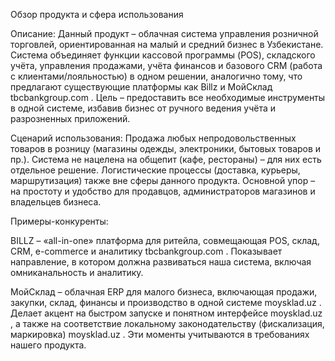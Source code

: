Обзор продукта и сфера использования

Описание: Данный продукт – облачная система управления розничной торговлей, ориентированная на малый и средний бизнес в Узбекистане. Система объединяет функции кассовой программы (POS), складского учёта, управления продажами, учёта финансов и базового CRM (работа с клиентами/лояльностью) в одном решении, аналогично тому, что предлагают существующие платформы как Billz и МойСклад
tbcbankgroup.com
. Цель – предоставить все необходимые инструменты в одной системе, избавив бизнес от ручного ведения учёта и разрозненных приложений.

Сценарий использования: Продажа любых непродовольственных товаров в розницу (магазины одежды, электроники, бытовых товаров и пр.). Система не нацелена на общепит (кафе, рестораны) – для них есть отдельное решение. Логистические процессы (доставка, курьеры, маршрутизация) также вне сферы данного продукта. Основной упор – на простоту и удобство для продавцов, администраторов магазинов и владельцев бизнеса.

Примеры-конкуренты:

BILLZ – «all-in-one» платформа для ритейла, совмещающая POS, склад, CRM, e-commerce и аналитику
tbcbankgroup.com
. Показывает направление, в котором должна развиваться наша система, включая омниканальность и аналитику.

МойСклад – облачная ERP для малого бизнеса, включающая продажи, закупки, склад, финансы и производство в одной системе
moysklad.uz
. Делает акцент на быстром запуске и понятном интерфейсе
moysklad.uz
, а также на соответствие локальному законодательству (фискализация, маркировка)
moysklad.uz
. Эти моменты учитываются в требованиях нашего продукта.